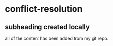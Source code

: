 # conflict-resolution

## subheading created locally

all of the content has been added from my git repo.